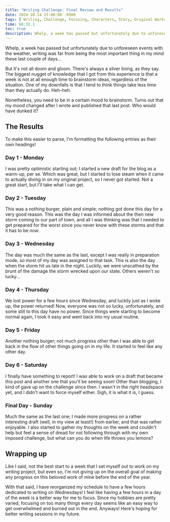 ```yaml
---  
title: "Writing Challenge: Final Review and Results"
date: 2024-10-14 15:00:00 -0500
tags: [ Writing, Challenge, Focusing, Characters, Story, Original Works, Habits, Productivity, Worldbuilding, Brainstorming, Failing]
time: 68:32.1
toc: true
description: Whelp, a week has passed but unfortunately due to unforeseen events with the weather, writing was far from being the most important thing in my mind these last couple of days...
---
```


Whelp, a week has passed but unfortunately due to unforeseen events with the weather, writing was far from being the most important thing in my mind these last couple of days...

But it's not all doom and gloom. There's always a silver lining, as they say. The biggest nugget of knowledge that I got from this experience is that a week is not at all enough time to brainstorm ideas, regardless of the situation. One of my downfalls is that I tend to think things take less time than they actually do. Heh-heh.

Nonetheless, you need to be in a certain mood to brainstorm. Turns out that my mood changed after I wrote and published that last post. Who would have dunked it?

## The Results

To make this easier to parse, I'm formatting the following entries as their own headings!

### Day 1 - Monday

I was pretty optimistic starting out; I started a new draft for the blog as a warm-up, per se. Which was great, but I started to lose steam when it came to actually diving in on my original project, so I never got started. Not a great start, but I'll take what I can get.

### Day 2 - Tuesday

This was a nothing burger, plain and simple; nothing got done this day for a very good reason. This was the day I was informed about the then new storm coming to our part of town, and all I was thinking was that I needed to get prepared for the worst since you never know with these storms and that it has to be *now*.

### Day 3 - Wednesday

The day was much the same as the last, except I was really in preparation mode, so most of my day was assigned to that task. This is also the day when the storm hit us late in the night. Luckily, we were unscathed by the brunt of the damage the storm wrecked upon our state. Others weren't so lucky...

### Day 4 - Thursday

We lost power for a few hours since Wednesday, and luckily just as I woke up, the power returned! Now, everyone was not so lucky, unfortunately, and some still to this day have no power. Since things were starting to become normal again, I took it easy and went back into my usual routine.

### Day 5 - Friday

Another nothing burger; not much progress other than I was able to get back in the flow of other things going on in my life. It started to feel like any other day.

### Day 6 - Saturday

I finally have something to report! I was able to work on a draft that became this post and another one that you'll be seeing soon! Other than blogging, I kind of gave up on the challenge since then. I wasn't in the right headspace yet, and I didn't want to force myself either. Sigh, it is what it is, I guess.

### Final Day - Sunday

Much the same as the last one; I made more progress on a rather interesting draft (well, in my view at least!) from earlier, and that was rather enjoyable. I also started to gather my thoughts on the week and couldn't help but feel a sense of dread for not following through with my own imposed challenge, but what can you do when life throws you lemons?

## Wrapping up

Like I said, not the best start to a week that I set myself out to work on my writing project, but even so, I'm not giving up on the overall goal of making any progress on this beloved work of mine before the end of the year.

With that said, I have reorganized my schedule to have a few hours dedicated to writing on Wednesdays! I feel like having a few hours in a day of the week is a better way for me to focus. Since my hobbies are pretty varied, focusing on too many things every day seems like an easy way to get overwhelmed and burned out in the end. Anyways! Here's hoping for better writing sessions in my future.
